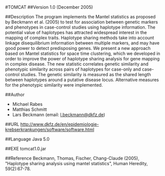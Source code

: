 #TOMCAT
##Version
1.0 (December 2005)

##Description
The program implements the Mantel statistics as proposed by Beckmann et al. (2005) to test for association between genetic markers and phenotypes in case-control studies using haplotype information. The potential value of haplotypes has attracted widespread interest in the mapping of complex traits. Haplotype sharing methods take into account linkage disequilibrium information between multiple markers, and may have good power to detect predisposing genes. We present a new approach based on Mantel statistics for space time clustering, which we developed in order to improve the power of haplotype sharing analysis for gene mapping in complex disease. The new statistic correlates genetic similarity and phenotypic similarity across pairs of haplotypes for case-only and case-control studies. The genetic similarity is measured as the shared length between haplotypes around a putative disease locus. Alternative measures for the phenotypic similarity were implemented.

##Author
* Michael Rabes
* Matthias Schmitt
* Lars Beckmann (email: l.beckmann@dkfz.de)

##URL
http://www.dkfz.de/en/epidemiologie-krebserkrankungen/software/software.html

##Language
Java 5.0

##EXE
tomcat1.0.jar

##Reference
Beckmann, Thomas, Fischer, Chang-Claude (2005), "Haplotype sharing analysis using mantel statistics", Human Heredity, 59(2):67-78.

